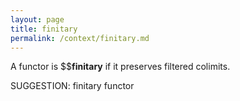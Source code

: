 ```yaml
---
layout: page
title: finitary
permalink: /context/finitary.md
---
```

 A functor is $$**finitary** if it preserves filtered colimits.


SUGGESTION: finitary functor